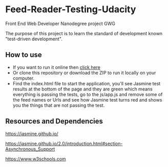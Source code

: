 # Feed-Reader-Testing-Udacity
Front End Web Developer Nanodegree project GWG 

The purpose of this project is to learn the standard of development known "test-driven development".

## How to use
* If you want to run it online then [click here](http://htmlpreview.github.io/?https://github.com/dimakm/Feed-Reader-Testing-Udacity/blob/master/index.html)
* Or clone this repository or download the ZIP to run it locally on your computer.
* Find the index.html file to start the application, you'll see Jasmine test results at the bottom of the page and they are green which means everything is passing the tests, go to the js/app.js and remove some of the feed names or Urls and see how Jasmine test turns red and shows you the things that are not passing the test.

## Resources and Dependencies
https://jasmine.github.io/

https://jasmine.github.io/2.0/introduction.html#section-Asynchronous_Support

https://www.w3schools.com

